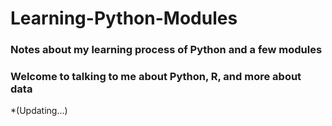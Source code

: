 # Learning-Python-Modules
### Notes about my learning process of Python and a few modules
### Welcome to talking to me about Python, R, and more about data
  *(Updating...)


